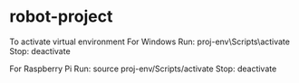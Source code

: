 # robot-project

To activate virtual environment
For Windows
Run: proj-env\Scripts\activate
Stop: deactivate

For Raspberry Pi
Run: source proj-env/Scripts/activate
Stop: deactivate

